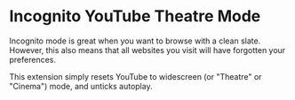 Incognito YouTube Theatre Mode
======================
Incognito mode is great when you want to browse with a clean slate. However, this also means that all websites you visit will have forgotten your preferences.

This extension simply resets YouTube to widescreen (or "Theatre" or "Cinema") mode, and unticks autoplay.
